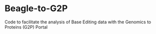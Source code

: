 # Beagle-to-G2P
Code to facilitate the analysis of Base Editing data with the Genomics to Proteins (G2P) Portal 
